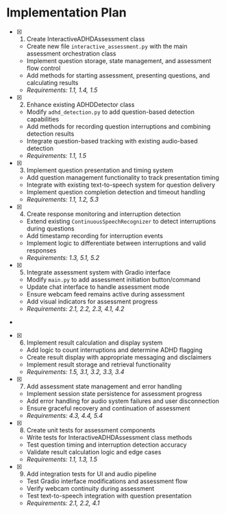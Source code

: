 # Implementation Plan

- [x] 1. Create InteractiveADHDAssessment class





  - Create new file `interactive_assessment.py` with the main assessment orchestration class
  - Implement question storage, state management, and assessment flow control
  - Add methods for starting assessment, presenting questions, and calculating results
  - _Requirements: 1.1, 1.4, 1.5_

- [x] 2. Enhance existing ADHDDetector class





  - Modify `adhd_detection.py` to add question-based detection capabilities
  - Add methods for recording question interruptions and combining detection results
  - Integrate question-based tracking with existing audio-based detection
  - _Requirements: 1.1, 1.5_

- [x] 3. Implement question presentation and timing system





  - Add question management functionality to track presentation timing
  - Integrate with existing text-to-speech system for question delivery
  - Implement question completion detection and timeout handling
  - _Requirements: 1.1, 1.2, 5.3_

- [x] 4. Create response monitoring and interruption detection





  - Extend existing `ContinuousSpeechRecognizer` to detect interruptions during questions
  - Add timestamp recording for interruption events
  - Implement logic to differentiate between interruptions and valid responses
  - _Requirements: 1.3, 5.1, 5.2_

- [x] 5. Integrate assessment system with Gradio interface





  - Modify `main.py` to add assessment initiation button/command
  - Update chat interface to handle assessment mode
  - Ensure webcam feed remains active during assessment
  - Add visual indicators for assessment progress
  - _Requirements: 2.1, 2.2, 2.3, 4.1, 4.2_
-

- [x] 6. Implement result calculation and display system




  - Add logic to count interruptions and determine ADHD flagging
  - Create result display with appropriate messaging and disclaimers
  - Implement result storage and retrieval functionality
  - _Requirements: 1.5, 3.1, 3.2, 3.3, 3.4_

- [x] 7. Add assessment state management and error handling





  - Implement session state persistence for assessment progress
  - Add error handling for audio system failures and user disconnection
  - Ensure graceful recovery and continuation of assessment
  - _Requirements: 4.3, 4.4, 5.4_

- [x] 8. Create unit tests for assessment components






  - Write tests for InteractiveADHDAssessment class methods
  - Test question timing and interruption detection accuracy
  - Validate result calculation logic and edge cases
  - _Requirements: 1.1, 1.3, 1.5_

- [x] 9. Add integration tests for UI and audio pipeline






  - Test Gradio interface modifications and assessment flow
  - Verify webcam continuity during assessment
  - Test text-to-speech integration with question presentation
  - _Requirements: 2.1, 2.2, 4.1_
